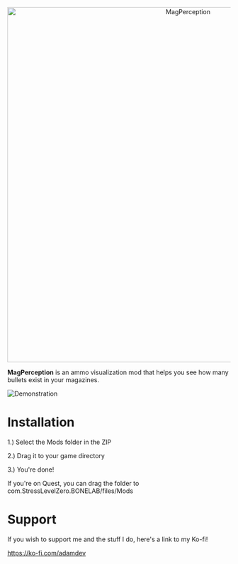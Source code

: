 <p align="center">
<img src="https://github.com/Not-Enough-Photons/MagPerception/blob/master/img/logo.png?raw=true" alt="MagPerception" width = 800px>
</img>
</p>

**MagPerception** is an ammo visualization mod that helps you see how many bullets exist in your magazines.

![Demonstration](https://github.com/Not-Enough-Photons/MagPerception/blob/master/img/output.gif?raw=true)

# Installation
1.) Select the Mods folder in the ZIP

2.) Drag it to your game directory

3.) You're done!

If you're on Quest, you can drag the folder to com.StressLevelZero.BONELAB/files/Mods

# Support
If you wish to support me and the stuff I do, here's a link to my Ko-fi!

https://ko-fi.com/adamdev
